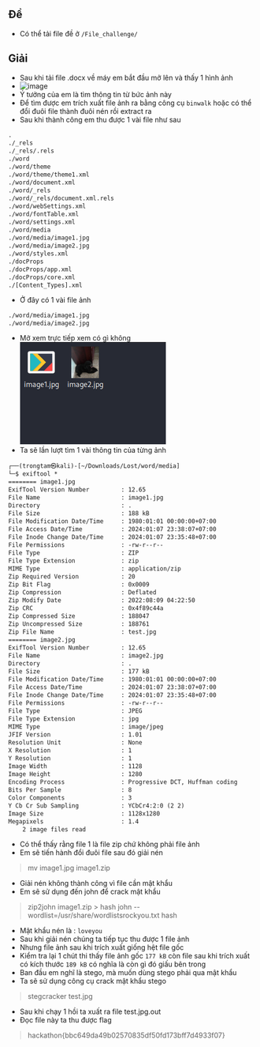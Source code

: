 ## Đề 
- Có thể tải file đề ở `/File_challenge/`
## Giải 
- Sau khi tải file .docx về máy em bắt đầu mở lên và thấy 1 hình ảnh
- ![image](/image/1.png)
- Ý tưởng của em là tìm thông tin từ bức ảnh này 
- Để tìm được em trích xuất file ảnh ra bằng công cụ `binwalk` hoặc có thể đổi đuôi file thành đuôi nén rồi extract ra 
- Sau khi thành công em thu được 1 vài file như sau 
```text
.
./_rels
./_rels/.rels
./word
./word/theme
./word/theme/theme1.xml
./word/document.xml
./word/_rels
./word/_rels/document.xml.rels
./word/webSettings.xml
./word/fontTable.xml
./word/settings.xml
./word/media
./word/media/image1.jpg
./word/media/image2.jpg
./word/styles.xml
./docProps
./docProps/app.xml
./docProps/core.xml
./[Content_Types].xml

```
- Ở đây có 1 vài file ảnh 
```text
./word/media/image1.jpg
./word/media/image2.jpg
```
- Mở xem trực tiếp xem có gì không 
![capture](image/2.PNG)
- Ta sẽ lần lượt tìm 1 vài thông tin của từng ảnh 
```text
┌──(trongtam㉿kali)-[~/Downloads/Lost/word/media]
└─$ exiftool *        
======== image1.jpg
ExifTool Version Number         : 12.65
File Name                       : image1.jpg
Directory                       : .
File Size                       : 188 kB
File Modification Date/Time     : 1980:01:01 00:00:00+07:00
File Access Date/Time           : 2024:01:07 23:38:07+07:00
File Inode Change Date/Time     : 2024:01:07 23:35:48+07:00
File Permissions                : -rw-r--r--
File Type                       : ZIP
File Type Extension             : zip
MIME Type                       : application/zip
Zip Required Version            : 20
Zip Bit Flag                    : 0x0009
Zip Compression                 : Deflated
Zip Modify Date                 : 2022:08:09 04:22:50
Zip CRC                         : 0x4f89c44a
Zip Compressed Size             : 188047
Zip Uncompressed Size           : 188761
Zip File Name                   : test.jpg
======== image2.jpg
ExifTool Version Number         : 12.65
File Name                       : image2.jpg
Directory                       : .
File Size                       : 177 kB
File Modification Date/Time     : 1980:01:01 00:00:00+07:00
File Access Date/Time           : 2024:01:07 23:38:07+07:00
File Inode Change Date/Time     : 2024:01:07 23:35:48+07:00
File Permissions                : -rw-r--r--
File Type                       : JPEG
File Type Extension             : jpg
MIME Type                       : image/jpeg
JFIF Version                    : 1.01
Resolution Unit                 : None
X Resolution                    : 1
Y Resolution                    : 1
Image Width                     : 1128
Image Height                    : 1280
Encoding Process                : Progressive DCT, Huffman coding
Bits Per Sample                 : 8
Color Components                : 3
Y Cb Cr Sub Sampling            : YCbCr4:2:0 (2 2)
Image Size                      : 1128x1280
Megapixels                      : 1.4
    2 image files read
```
- Có thể thấy rằng file 1 là file zip chứ không phải file ảnh 
- Em sẽ tiến hành đổi đuôi file sau đó giải nén 
> mv image1.jpg image1.zip 
- Giải nén không thành công vì file cần mật khẩu
- Em sẽ sử dụng đến john để crack mật khẩu 
> zip2john image1.zip > hash
> john --wordlist=/usr/share/wordlistsrockyou.txt hash 
- Mật khẩu nén là : `loveyou`
- Sau khi giải nén chúng ta tiếp tục thu được 1 file ảnh 
- Nhưng file ảnh sau khi trích xuất giống hệt file gốc 
- Kiểm tra lại 1 chút thi thấy file ảnh gốc `177 kB` còn file sau khi trích xuất có kích thước `189 kB` có nghĩa là còn gì đó giấu bên trong 
- Ban đầu em nghĩ là stego, mà muốn dùng stego phải qua mật khẩu 
- Ta sẽ sử dụng công cụ crack mật khẩu stego
> stegcracker test.jpg
- Sau khi chạy 1 hồi ta xuất ra file test.jpg.out
- Đọc file này ta thu được flag 
> hackathon{bbc649da49b02570835df50fd173bff7d4933f07}


